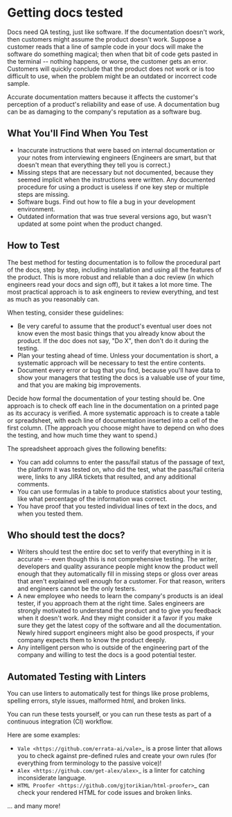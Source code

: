 # Getting docs tested



Docs need QA testing, just like software. If the documentation doesn't work, then customers might assume the product doesn't work. Suppose a customer reads that a line of sample code in your docs will make the software do something magical; then when that bit of code gets pasted in the terminal -- nothing happens, or worse, the customer gets an error. Customers will quickly conclude that the product does not work or is too difficult to use, when the problem might be an outdated or incorrect code sample.

Accurate documentation matters because it affects the customer's perception of a product's reliability and ease of use. A documentation bug can be as damaging to the company's reputation as a software bug.

## What You'll Find When You Test


* Inaccurate instructions that were based on internal documentation or your notes from interviewing engineers (Engineers are smart, but that doesn't mean that everything they tell you is correct.)
* Missing steps that are necessary but not documented, because they seemed implicit when the instructions were written. Any documented procedure for using a product is useless if one key step or multiple steps are missing.
* Software bugs. Find out how to file a bug in your development environment.
* Outdated information that was true several versions ago, but wasn't updated at some point when the product changed.

## How to Test


The best method for testing documentation is to follow the procedural part of the docs, step by step, including installation and using all the features of the product. This is more robust and reliable than a doc review (in which engineers read your docs and sign off), but it takes a lot more time. The most practical approach is to ask engineers to review everything, and test as much as you reasonably can.

When testing, consider these guidelines:

* Be very careful to assume that the product's eventual user does not know even the most basic things that you already know about the product. If the doc does not say, "Do X", then don't do it during the testing.
* Plan your testing ahead of time. Unless your documentation is short, a systematic approach will be necessary to test the entire contents.
* Document every error or bug that you find, because you'll have data to show your managers that testing the docs is a valuable use of your time, and that you are making big improvements.

Decide how formal the documentation of your testing should be. One approach is to check off each line in the documentation on a printed page as its accuracy is verified. A more systematic approach is to create a table or spreadsheet, with each line of documentation inserted into a cell of the first column. (The approach you choose might have to depend on who does the testing, and how much time they want to spend.)

The spreadsheet approach gives the following benefits:

* You can add columns to enter the pass/fail status of the passage of text, the platform it was tested on, who did the test, what the pass/fail criteria were, links to any JIRA tickets that resulted, and any additional comments.
* You can use formulas in a table to produce statistics about your testing, like what percentage of the information was correct.
* You have proof that you tested individual lines of text in the docs, and when you tested them.

## Who should test the docs?

* Writers should test the entire doc set to verify that everything in it is accurate -- even though this is not comprehensive testing. The writer, developers and quality assurance people might know the product well enough that they automatically fill in missing steps or gloss over areas that aren't explained well enough for a customer. For that reason, writers and engineers cannot be the only testers.
* A new employee who needs to learn the company's products is an ideal tester, if you approach them at the right time. Sales engineers are strongly motivated to understand the product and to give you feedback when it doesn't work. And they might consider it a favor if you make sure they get the latest copy of the software and all the documentation. Newly hired support engineers might also be good prospects, if your company expects them to know the product deeply.
* Any intelligent person who is outside of the engineering part of the company and willing to test the docs is a good potential tester.

## Automated Testing with Linters


You can use linters to automatically test for things like prose problems, spelling errors, style issues, malformed html, and broken links.

You can run these tests yourself, or you can run these tests as part of a continuous integration (CI) workflow.

Here are some examples:

* `Vale <https://github.com/errata-ai/vale>`_ is a prose linter that allows you to check against pre-defined rules and create your own rules (for everything from terminology to the passive voice)!
* `Alex <https://github.com/get-alex/alex>`_ is a linter for catching inconsiderate language. 
* `HTML Proofer <https://github.com/gjtorikian/html-proofer>`_ can check your rendered HTML for code issues and broken links.

... and many more!
